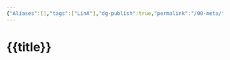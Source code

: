```yaml
---
{"Aliases":[],"tags":["LinA"],"dg-publish":true,"permalink":"/00-meta/templates/simple-note/simple-public-note/","dgHomeLink":true,"dgPassFrontmatter":true}
---
```


# {{title}}